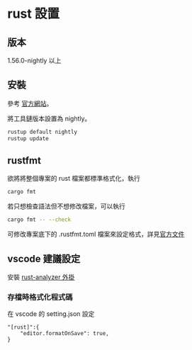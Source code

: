 # rust 設置

## 版本

1.56.0-nightly 以上

## 安裝

參考 [官方網站](https://www.rust-lang.org/tools/install)。

將工具鏈版本設置為 nightly。
``` sh
rustup default nightly
rustup update
```

## rustfmt

欲將將整個專案的 rust 檔案都標準格式化，執行
``` sh
cargo fmt
```

若只想檢查語法但不想修改檔案，可以執行
``` sh
cargo fmt -- --check
```

可修改專案底下的 .rustfmt.toml 檔案來設定格式，詳見[官方文件](https://github.com/rust-lang/rustfmt/blob/master/Configurations.md)

## vscode 建議設定

安裝 [rust-analyzer 外掛](https://marketplace.visualstudio.com/items?itemName=matklad.rust-analyzer)

### 存檔時格式化程式碼
在 vscode 的 setting.json 設定
```
"[rust]":{
    "editor.formatOnSave": true,
}
```